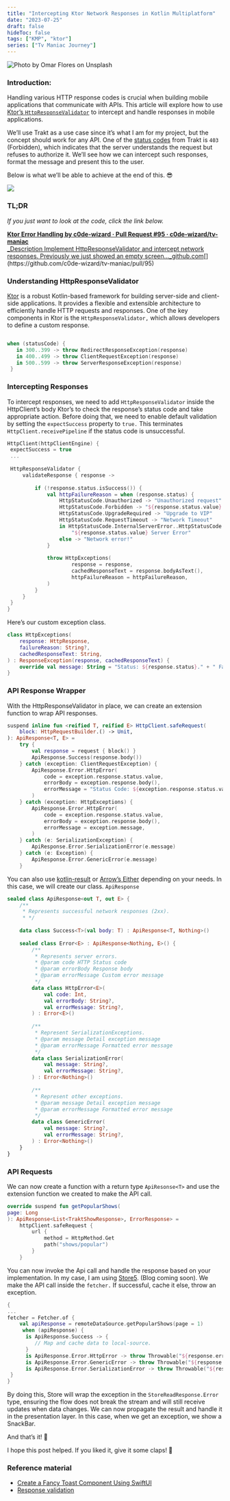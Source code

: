 ```yaml
---
title: "Intercepting Ktor Network Responses in Kotlin Multiplatform"
date: "2023-07-25"
draft: false
hideToc: false
tags: ["KMP", "ktor"]
series: ["Tv Maniac Journey"]
---
```


![Photo by Omar Flores on Unsplash](https://miro.medium.com/v2/resize:fit:1100/format:webp/1*2d0w3iXK1ATLsCtQXFSOOQ.jpeg)

### **Introduction:**

Handling various HTTP response codes is crucial when building mobile applications that communicate with APIs. This article will explore how to use [Ktor’s `HttpResponseValidator`](https://ktor.io/docs/response-validation.html) to intercept and handle responses in mobile applications.

We’ll use Trakt as a use case since it’s what I am for my project, but the concept should work for any API. One of the [status codes](https://trakt.docs.apiary.io/#introduction/status-codes) from Trakt is `403` (Forbidden), which indicates that the server understands the request but refuses to authorize it. We’ll see how we can intercept such responses, format the message and present this to the user.

Below is what we’ll be able to achieve at the end of this. 😎

![](https://cdn-images-1.medium.com/max/1600/1*kuq97P-RTzBUJS17yrRuXQ.png)

### TL;DR 

_If you just want to look at the code, click the link below._

[**Ktor Error Handling by c0de-wizard · Pull Request #95 · c0de-wizard/tv-maniac**  
_Description Implement HttpResponseValidator and intercept network responses. Previously we just showed an empty screen…_github.com](https://github.com/c0de-wizard/tv-maniac/pull/95 "https://github.com/c0de-wizard/tv-maniac/pull/95")[](https://github.com/c0de-wizard/tv-maniac/pull/95)

### Understanding HttpResponseValidator

[Ktor](https://ktor.io/) is a robust Kotlin-based framework for building server-side and client-side applications. It provides a flexible and extensible architecture to efficiently handle HTTP requests and responses. One of the key components in Ktor is the `HttpResponseValidator,` which allows developers to define a custom response.

``` kotlin

when (statusCode) { 
   in 300..399 -> throw RedirectResponseException(response) 
   in 400..499 -> throw ClientRequestException(response)  
   in 500..599 -> throw ServerResponseException(response) 
 }
 ```

### Intercepting Responses

To intercept responses, we need to add `HttpResponseValidator` inside the HttpClient’s body Ktor’s to check the response’s status code and take appropriate action. Before doing that, we need to enable default validation by setting the `expectSuccess` property to `true.` This terminates `HttpClient.receivePipeline` if the status code is unsuccessful.

``` kotlin
HttpClient(httpClientEngine) {  
 expectSuccess = true  
 ...  
  
 HttpResponseValidator {    
     validateResponse { response ->    
     
         if (!response.status.isSuccess()) {    
             val httpFailureReason = when (response.status) {    
                 HttpStatusCode.Unauthorized -> "Unauthorized request"    
                 HttpStatusCode.Forbidden -> "${response.status.value} Missing API key"                HttpStatusCode.NotFound -> "Invalid Request"    
                 HttpStatusCode.UpgradeRequired -> "Upgrade to VIP"    
                 HttpStatusCode.RequestTimeout -> "Network Timeout"    
                 in HttpStatusCode.InternalServerError..HttpStatusCode.GatewayTimeout ->    
                     "${response.status.value} Server Error"    
                 else -> "Network error!"    
             }    
     
             throw HttpExceptions(    
                     response = response,    
                     cachedResponseText = response.bodyAsText(),    
                     httpFailureReason = httpFailureReason,    
             )    
         }    
     }    
 }  
}
```

Here’s our custom exception class. 

``` kotlin
class HttpExceptions(    
    response: HttpResponse,    
    failureReason: String?,    
    cachedResponseText: String,    
) : ResponseException(response, cachedResponseText) {    
    override val message: String = "Status: ${response.status}." + " Failure: $failureReason"    
}
```

### API Response Wrapper

With the HttpResponseValidator in place, we can create an extension function to wrap API responses.

``` kotlin
suspend inline fun <reified T, reified E> HttpClient.safeRequest(    
    block: HttpRequestBuilder.() -> Unit,    
): ApiResponse<T, E> =    
    try {    
        val response = request { block() }    
        ApiResponse.Success(response.body())    
    } catch (exception: ClientRequestException) {    
        ApiResponse.Error.HttpError(    
            code = exception.response.status.value,    
            errorBody = exception.response.body(),    
            errorMessage = "Status Code: ${exception.response.status.value} - API Key Missing",    
        )    
    } catch (exception: HttpExceptions) {    
        ApiResponse.Error.HttpError(    
            code = exception.response.status.value,    
            errorBody = exception.response.body(),    
            errorMessage = exception.message,    
        )    
    } catch (e: SerializationException) {    
        ApiResponse.Error.SerializationError(e.message)    
    } catch (e: Exception) {    
        ApiResponse.Error.GenericError(e.message)    
    }
```

You can also use [kotlin-result](https://github.com/michaelbull/kotlin-result) or [Arrow’s Either](https://apidocs.arrow-kt.io/arrow-core/arrow.core/-either/index.html) depending on your needs. In this case, we will create our class. `ApiResponse`

``` kotlin
sealed class ApiResponse<out T, out E> {    
    /**    
     * Represents successful network responses (2xx).     
     * */    
   
    data class Success<T>(val body: T) : ApiResponse<T, Nothing>()    
    
    sealed class Error<E> : ApiResponse<Nothing, E>() {    
        /**    
         * Represents server errors.           
         * @param code HTTP Status code    
         * @param errorBody Response body    
         * @param errorMessage Custom error message    
         */          
        data class HttpError<E>(    
            val code: Int,    
            val errorBody: String?,    
            val errorMessage: String?,    
        ) : Error<E>()    
    
        /**    
         * Represent SerializationExceptions.           
         * @param message Detail exception message    
         * @param errorMessage Formatted error message    
         */          
        data class SerializationError(    
            val message: String?,    
            val errorMessage: String?,    
        ) : Error<Nothing>()    
    
        /**    
         * Represent other exceptions.           
         * @param message Detail exception message    
         * @param errorMessage Formatted error message    
         */          
        data class GenericError(    
            val message: String?,    
            val errorMessage: String?,    
        ) : Error<Nothing>()    
    }    
}
```

### API Requests

We can now create a function with a return type `ApiResonse<T>` and use the extension function we created to make the API call.

``` kotlin
override suspend fun getPopularShows(
page: Long
): ApiResponse<List<TraktShowResponse>, ErrorResponse> =    
    httpClient.safeRequest {    
        url {    
            method = HttpMethod.Get    
            path("shows/popular")     
        }    
    }
```

You can now invoke the Api call and handle the response based on your implementation. In my case, I am using [Store5](https://mobilenativefoundation.github.io/Store/). (Blog coming soon). We make the API call inside the `fetcher.` If successful, cache it else, throw an exception.

``` kotlin
{  
...  
fetcher = Fetcher.of {   
    val apiResponse = remoteDataSource.getPopularShows(page = 1)  
     when (apiResponse) {    
      is ApiResponse.Success -> {    
         // Map and cache data to local-source.  
      }    
      is ApiResponse.Error.HttpError -> throw Throwable("${response.errorMessage}")    
      is ApiResponse.Error.GenericError -> throw Throwable("${response.errorMessage}")    
      is ApiResponse.Error.SerializationError -> throw Throwable("${response.errorMessage}")  
 }  
}
```

By doing this, Store will wrap the exception in the `StoreReadResponse.Error` type, ensuring the flow does not break the stream and will still receive updates when data changes. We can now propagate the result and handle it in the presentation layer. In this case, when we get an exception, we show a SnackBar.

And that’s it! 🎊

I hope this post helped. If you liked it, give it some claps! 👏


### Reference material

- [Create a Fancy Toast Component Using SwiftUI](https://betterprogramming.pub/swiftui-create-a-fancy-toast-component-in-10-minutes-e6bae6021984)
- [Response validation](https://ktor.io/docs/response-validation.html)